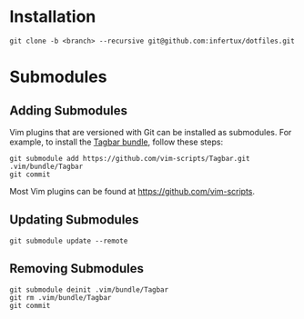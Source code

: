 Installation
============

    git clone -b <branch> --recursive git@github.com:infertux/dotfiles.git


Submodules
==========

Adding Submodules
-----------------

Vim plugins that are versioned with Git can be installed as submodules.
For example, to install the [Tagbar bundle][Tagbar], follow these steps:

    git submodule add https://github.com/vim-scripts/Tagbar.git .vim/bundle/Tagbar
    git commit

Most Vim plugins can be found at https://github.com/vim-scripts.

Updating Submodules
-------------------

    git submodule update --remote

Removing Submodules
-------------------

    git submodule deinit .vim/bundle/Tagbar
    git rm .vim/bundle/Tagbar
    git commit


[Tagbar]: https://github.com/vim-scripts/Tagbar

